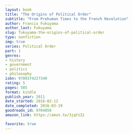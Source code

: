 ```yaml
---
layout: book
title: "The Origins of Political Order"
subtitle: "From Prehuman Times to the French Revolution"
author: Francis Fukuyama
author_last: Fukuyama
slug: fukuyama-the-origins-of-political-order
type: nonfiction
img: true
series: Political Order
part: 1
genres:
- history
- government
- politics
- philosophy
isbn: 9780374227340
rating: 5
pages: 585
format: kindle
publish_year: 2011
date_started: 2016-02-12
date_completed: 2016-03-19
goodreads_id: 9704856
amazon_link: https://amzn.to/3jqYzZz

favorite: true
---
```

